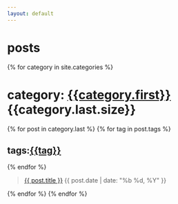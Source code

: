 ```yaml
---
layout: default
---
```

# posts
{% for category in site.categories %}
# category: [{{category.first}}]({{site.baseurl}}/category/{{category.first}})  {{category.last.size}}
{% for post in category.last %}
{% for tag in post.tags %}
## tags:[{{tag}}]({{site.baseurl}}/tag/{{tag}})
{% endfor %}
> [{{ post.title }}]({{post.url}})	{{ post.date | date: "%b %d, %Y" }} 

{% endfor %}
{% endfor %}